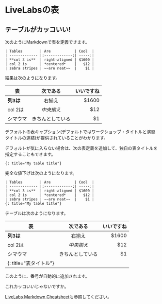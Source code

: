 # LiveLabsの表

## テーブルがカッコいい!

次のようにMarkdownで表を定義できます。

    | Tables        | Are           | Cool  |
    | ------------- |:-------------:| -----:|
    | **col 3 is**  | right-aligned | $1600 |
    | col 2 is      | *centered*    |   $12 |
    | zebra stripes | ~~are neat~~  |    $1 |
    

結果は次のようになります。

| 表 | 次である | いいですね |
| --- | :-: | --: |
| **列3は** | 右揃え | $1600 |
| col 2は | _中央揃え_ | $12 |
| シマウマ | きちんとしている | $1 |

デフォルトの表キャプション(デフォルトではワークショップ・タイトルと演習タイトルの連結)が提供されていることがわかります。

デフォルトが気に入らない場合は、次の表定義を追加して、独自の表タイトルを指定することもできます。

    {: title="My table title"}
    

完全な値下げは次のようになります。

    | Tables        | Are           | Cool  |
    | ------------- |:-------------:| -----:|
    | **col 3 is**  | right-aligned | $1600 |
    | col 2 is      | *centered*    |   $12 |
    | zebra stripes | ~~are neat~~  |    $1 |
    {: title="My table title"}
    

テーブルは次のようになります。

| 表 | 次である | いいですね |
| --- | :-: | --: |
| **列3は** | 右揃え | $1600 |
| col 2は | _中央揃え_ | $12 |
| シマウマ | きちんとしている | $1 |
| {: title="表タイトル"} |  |  |

このように、番号が自動的に追加されます。

これカッコいいじゃないですか。

[LiveLabs Markdown Cheatsheet](https://objectstorage.us-ashburn-1.oraclecloud.com/p/MKKRgodQ0WIIgL_R3QCgCRWCg30g22bXgxCdMk3YeKClB1238ZJXdau_Jsri0nzP/n/c4u04/b/qa-form/o/LiveLabs_MD_Cheat_Sheet.pdf)も参照してください。